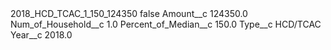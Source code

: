 <?xml version="1.0" encoding="UTF-8"?>
<CustomMetadata xmlns="http://soap.sforce.com/2006/04/metadata" xmlns:xsi="http://www.w3.org/2001/XMLSchema-instance" xmlns:xsd="http://www.w3.org/2001/XMLSchema">
    <label>2018_HCD_TCAC_1_150_124350</label>
    <protected>false</protected>
    <values>
        <field>Amount__c</field>
        <value xsi:type="xsd:double">124350.0</value>
    </values>
    <values>
        <field>Num_of_Household__c</field>
        <value xsi:type="xsd:double">1.0</value>
    </values>
    <values>
        <field>Percent_of_Median__c</field>
        <value xsi:type="xsd:double">150.0</value>
    </values>
    <values>
        <field>Type__c</field>
        <value xsi:type="xsd:string">HCD/TCAC</value>
    </values>
    <values>
        <field>Year__c</field>
        <value xsi:type="xsd:double">2018.0</value>
    </values>
</CustomMetadata>
